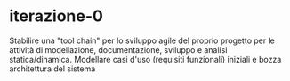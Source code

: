 # iterazione-0
Stabilire una "tool chain" per lo sviluppo agile del proprio progetto per le attività di modellazione, documentazione, sviluppo e analisi statica/dinamica. Modellare casi d'uso (requisiti funzionali) iniziali e bozza architettura del sistema
